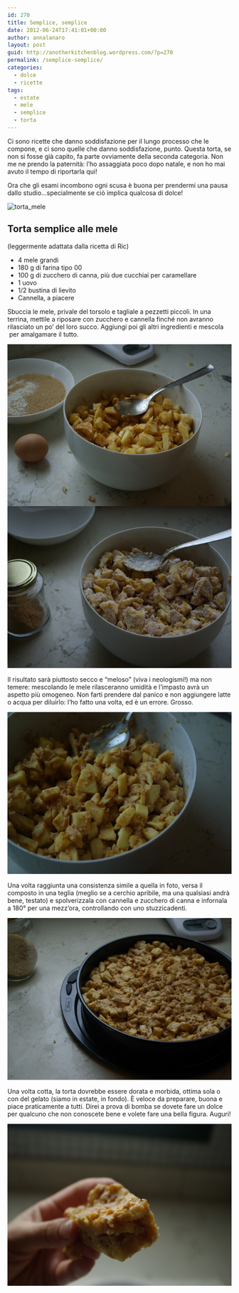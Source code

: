 ```yaml
---
id: 270
title: Semplice, semplice
date: 2012-06-24T17:41:01+00:00
author: annalanaro
layout: post
guid: http://anotherkitchenblog.wordpress.com/?p=270
permalink: /semplice-semplice/
categories:
  - dolce
  - ricette
tags:
  - estate
  - mele
  - semplice
  - torta
---
```

Ci sono ricette che danno soddisfazione per il lungo processo che le compone, e ci sono quelle che danno soddisfazione, punto. Questa torta, se non si fosse già capito, fa parte ovviamente della seconda categoria. Non me ne prendo la paternità: l&#8217;ho assaggiata poco dopo natale, e non ho mai avuto il tempo di riportarla qui!

Ora che gli esami incombono ogni scusa è buona per prendermi una pausa dallo studio&#8230;specialmente se ciò implica qualcosa di dolce!

<img title="torta_mele" src="/wp-content/uploads/2012/06/cotta1.jpg" alt="torta_mele" width="545" height="364" />

## Torta semplice alle mele

(leggermente adattata dalla ricetta di Ric)

* 4 mele grandi
* 180 g di farina tipo 00
* 100 g di zucchero di canna, più due cucchiai per caramellare
* 1 uovo
* 1/2 bustina di lievito
* Cannella, a piacere

Sbuccia le mele, privale del torsolo e tagliale a pezzetti piccoli. In una terrina, mettile a riposare con zucchero e cannella finché non avranno rilasciato un po&#8217; del loro succo. Aggiungi poi gli altri ingredienti e mescola  per amalgamare il tutto.

<img title="preparazione1" src="/wp-content/uploads/2012/06/preparazione1e2.jpg" alt="" width="545" height="728" />

Il risultato sarà piuttosto secco e &#8220;meloso&#8221; (viva i neologismi!) ma non temere: mescolando le mele rilasceranno umidità e l&#8217;impasto avrà un aspetto più omogeneo. Non farti prendere dal panico e non aggiungere latte o acqua per diluirlo: l&#8217;ho fatto una volta, ed è un errore. Grosso.

<img title="consistenza" src="/wp-content/uploads/2012/06/consistenza.jpg" alt="" width="545" height="364" />

Una volta raggiunta una consistenza simile a quella in foto, versa il composto in una teglia (meglio se a cerchio apribile, ma una qualsiasi andrà bene, testato) e spolverizzala con cannella e zucchero di canna e infornala a 180° per una mezz&#8217;ora, controllando con uno stuzzicadenti.

<img title="da_infornare" src="/wp-content/uploads/2012/06/da_infornare.jpg" alt="" width="545" height="364" />
  
Una volta cotta, la torta dovrebbe essere dorata e morbida, ottima sola o con del gelato (siamo in estate, in fondo). È veloce da preparare, buona e piace praticamente a tutti. Direi a prova di bomba se dovete fare un dolce per qualcuno che non conoscete bene e volete fare una bella figura. Auguri!

<img title="boccone" src="/wp-content/uploads/2012/06/boccone.jpg" alt="" width="545" height="364" />